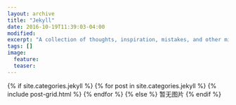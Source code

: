 ```yaml
---
layout: archive
title: "Jekyll"
date: 2016-10-19T11:39:03-04:00
modified:
excerpt: "A collection of thoughts, inspiration, mistakes, and other minutia."
tags: []
image:
  feature:
  teaser:
---
```


<div class="tiles">
{% if site.categories.jekyll %}
  {% for post in site.categories.jekyll %}
    {% include post-grid.html %}
  {% endfor %}
{% else %}
    暂无图片
{% endif %}
</div><!-- /.tiles -->